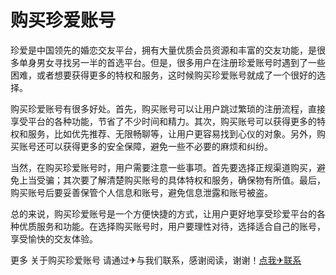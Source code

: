# 购买珍爱账号

珍爱是中国领先的婚恋交友平台，拥有大量优质会员资源和丰富的交友功能，是很多单身男女寻找另一半的首选平台。但是，很多用户在注册珍爱账号时遇到了一些困难，或者想要获得更多的特权和服务，这时候购买珍爱账号就成了一个很好的选择。

购买珍爱账号有很多好处。首先，购买账号可以让用户跳过繁琐的注册流程，直接享受平台的各种功能，节省了不少时间和精力。其次，购买账号可以获得更多的特权和服务，比如优先推荐、无限畅聊等，让用户更容易找到心仪的对象。另外，购买账号还可以获得更多的安全保障，避免一些不必要的麻烦和纠纷。

当然，在购买珍爱账号时，用户需要注意一些事项。首先要选择正规渠道购买，避免上当受骗；其次要了解清楚购买账号的具体特权和服务，确保物有所值。最后，购买账号后要妥善保管个人信息和账号，避免信息泄露和账号被盗。

总的来说，购买珍爱账号是一个方便快捷的方式，让用户更好地享受珍爱平台的各种优质服务和功能。在选择购买账号时，用户要理性对待，选择适合自己的账号，享受愉快的交友体验。

更多 关于购买珍爱账号 请通过✈与我们联系，感谢阅读，谢谢！[点我✈联系](https://acc.k02.cc)